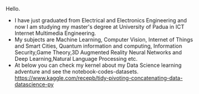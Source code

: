 Hello.
- I have just graduated from Electrical and Electronics Engineering and now I am studying my master's degree at University of Padua in ICT Internet Multimedia Engineering. 
- My subjects are Machine Learning, Computer Vision, Internet of Things and Smart Cities, Quantum information and computing, Information Security,Game Theory,3D Augmented Reality Neural Networks and Deep Learning,Natural Language Processing etc.
- At below you can check my kernel about my Data Science learning adventure and see the notebook-codes-datasets.
https://www.kaggle.com/recepb/tidy-pivoting-concatenating-data-datascience-py
